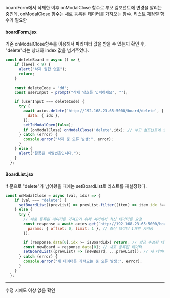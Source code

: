 boardForm에서 삭제한 이후 onModalClose 함수로 부모 컴포넌트에 변경을 알리는 중인데,
onModalClose 함수는 새로 등록된 데이터를 가져오는 함수.
리스트 재정렬 함수가 필요함

#### boardForm.jsx

기존 onModalClose함수를 이용해서
파라미터 값을 받을 수 있는지 확인 후,
"delete"라는 상태와 index 값을 넘겨주었다.

```jsx
const deleteBoard = async () => {
    if (level < 9) {
      alert("삭제 권한 없음");
      return;
    }

    const deleteCode = "dd";
    const userInput = prompt("삭제 암호를 입력하세요", "");

    if (userInput === deleteCode) {
      try {
        await axios.delete(`http://192.168.23.65:5000/board/delete`, {
          data: { idx },
        });
        setIsModalOpen(false);
        if (onModalClose) onModalClose('delete',idx); // 부모 컴포넌트에 변경 알림
      } catch (error) {
        console.error("삭제 중 오류 발생:", error);
      }
    } else {
      alert("잘못된 비밀번호입니다.");
    }
  };
```

#### BoardList.jsx

if 문으로 "delete"가 넘어왔을 때에는 setBoardList로 리스트를 재설정했다.


```jsx
const onModalClose = async (val, idx) => {
    if (val === "delete") {
      setBoardList((prevList) => prevList.filter((item) => item.idx !== idx));
    } else {
      try {
        // 새로 등록된 데이터를 가져오기 위해 서버에서 최신 데이터를 요청
        const response = await axios.get(`http://192.168.23.65:5000/board`, {
          params: { offset: 0, limit: 1 }, // 최신 데이터 1개만 가져옴
        });

        if (response.data[0].idx >= isBoardIdx) return; // 방금 수정된 데이터는 제외
        const newBoard = response.data[0]; // 새로 등록된 데이터
        setBoardList((prevList) => [newBoard, ...prevList]); // 새 데이터를 맨 앞에 추가
      } catch (error) {
        console.error("새 데이터를 가져오는 중 오류 발생:", error);
      }
    }
  };
```

----

수정 시에도 이상 없음 확인
